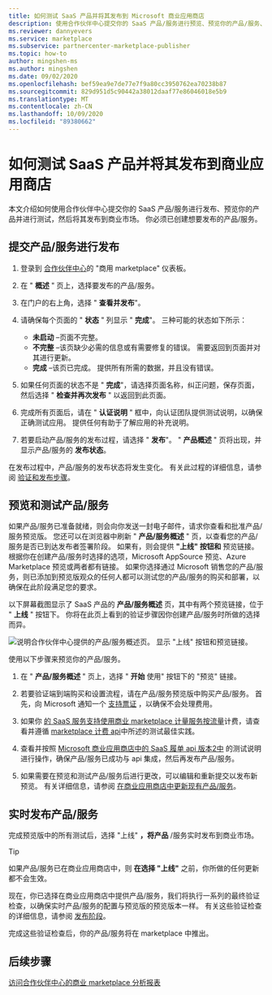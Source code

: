 ```yaml
---
title: 如何测试 SaaS 产品并将其发布到 Microsoft 商业应用商店
description: 使用合作伙伴中心提交你的 SaaS 产品/服务进行预览、预览你的产品/服务、测试，然后将其发布到 Microsoft 商用 marketplace。
ms.reviewer: dannyevers
ms.service: marketplace
ms.subservice: partnercenter-marketplace-publisher
ms.topic: how-to
author: mingshen-ms
ms.author: mingshen
ms.date: 09/02/2020
ms.openlocfilehash: bef59ea9e7de77e7f9a80cc3950762ea70238b87
ms.sourcegitcommit: 829d951d5c90442a38012daaf77e86046018e5b9
ms.translationtype: MT
ms.contentlocale: zh-CN
ms.lasthandoff: 10/09/2020
ms.locfileid: "89380662"
---
```

# <a name="how-to-test-and-publish-a-saas-offer-to-the-commercial-marketplace"></a>如何测试 SaaS 产品并将其发布到商业应用商店

本文介绍如何使用合作伙伴中心提交你的 SaaS 产品/服务进行发布、预览你的产品并进行测试，然后将其发布到商业市场。 你必须已创建想要发布的产品/服务。

## <a name="submit-your-offer-for-publishing"></a>提交产品/服务进行发布

1. 登录到 [合作伙伴中心](https://partner.microsoft.com/dashboard/commercial-marketplace/overview)的 "商用 marketplace" 仪表板。
1. 在 " **概述** " 页上，选择要发布的产品/服务。
1. 在门户的右上角，选择 " **查看并发布**"。
2. 请确保每个页面的 " **状态** " 列显示 " **完成**"。 三种可能的状态如下所示：

   - **未启动** –页面不完整。
   - **不完整** –该页缺少必需的信息或有需要修复的错误。 需要返回到页面并对其进行更新。
   - **完成** –该页已完成。 提供所有所需的数据，并且没有错误。

1. 如果任何页面的状态不是 " **完成**"，请选择页面名称，纠正问题，保存页面，然后选择 " **检查并再次发布** " 以返回到此页面。
1. 完成所有页面后，请在 " **认证说明** " 框中，向认证团队提供测试说明，以确保正确测试应用。 提供任何有助于了解应用的补充说明。
1. 若要启动产品/服务的发布过程，请选择 " **发布**"。 " **产品概述** " 页将出现，并显示产品/服务的 **发布状态**。

在发布过程中，产品/服务的发布状态将发生变化。 有关此过程的详细信息，请参阅 [验证和发布步骤](review-publish-offer.md#validation-and-publishing-steps)。

## <a name="preview-and-test-your-offer"></a>预览和测试产品/服务

如果产品/服务已准备就绪，则会向你发送一封电子邮件，请求你查看和批准产品/服务预览版。 您还可以在浏览器中刷新 " **产品/服务概述** " 页，以查看您的产品/服务是否已到达发布者签署阶段。 如果有，则会提供 **"上线" 按钮和** 预览链接。 根据你在创建产品/服务时选择的选项，Microsoft AppSource 预览、Azure Marketplace 预览或两者都有链接。 如果你选择通过 Microsoft 销售您的产品/服务，则已添加到预览版观众的任何人都可以测试您的产品/服务的购买和部署，以确保在此阶段满足您的要求。

以下屏幕截图显示了 SaaS 产品的 **产品/服务概述** 页，其中有两个预览链接，位于 " **上线** " 按钮下。 你将在此页上看到的验证步骤因你创建产品/服务时所做的选择而异。

![说明合作伙伴中心提供的产品/服务概述页。 显示 "上线" 按钮和预览链接。](media/publish-status-publisher-signoff.png)

使用以下步骤来预览你的产品/服务。

1. 在 " **产品/服务概述** " 页上，选择 " **开始** 使用" 按钮下的 "预览" 链接。 

1. 若要验证端到端购买和设置流程，请在产品/服务预览版中购买产品/服务。 首先，向 Microsoft 通知一个 [支持票证](https://aka.ms/marketplacesupport) ，以确保不会处理费用。

1. 如果你 [的 SaaS 服务支持使用商业 marketplace 计量服务按流量](./partner-center-portal/saas-metered-billing.md)计费，请查看并遵循 [marketplace 计费 api](./partner-center-portal/marketplace-metering-service-apis.md#development-and-testing-best-practices)中所述的测试最佳实践。

1. 查看并按照 [Microsoft 商业应用商店中的 SaaS 履单 api 版本2中](./partner-center-portal/pc-saas-fulfillment-api-v2.md#development-and-testing) 的测试说明进行操作，确保产品/服务已成功与 api 集成，然后再发布产品/服务。

1. 如果需要在预览和测试产品/服务后进行更改，可以编辑和重新提交以发布新预览。 有关详细信息，请参阅 [在商业应用商店中更新现有产品/服务](./partner-center-portal/update-existing-offer.md)。

## <a name="publish-your-offer-live"></a>实时发布产品/服务

完成预览版中的所有测试后，选择 "上线" **，将产品** /服务实时发布到商业市场。

   > [!TIP]
   > 如果产品/服务已在商业应用商店中，则 **在选择 "上线"** 之前，你所做的任何更新都不会生效。

现在，你已选择在商业应用商店中提供产品/服务，我们将执行一系列的最终验证检查，以确保实时产品/服务的配置与预览版的预览版本一样。 有关这些验证检查的详细信息，请参阅 [发布阶段](review-publish-offer.md#publish-phase)。

完成这些验证检查后，你的产品/服务将在 marketplace 中推出。

## <a name="next-step"></a>后续步骤

[访问合作伙伴中心的商业 marketplace 分析报表](./partner-center-portal/analytics.md)